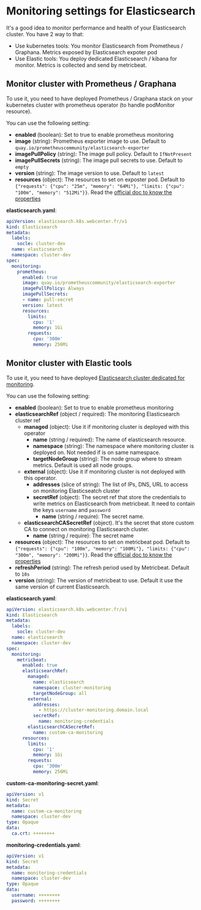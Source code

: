 # Monitoring settings for Elasticsearch

It's a good idea to monitor performance and health of your Elasticsearch cluster. You have 2 way to that:
  - Use kubernetes tools: You monitor Elasticsearch from Prometheus / Graphana. Metrics exposed by Elasticsearch expoter pod
  - Use Elastic tools: You deploy dedicated Elasticsearch / kibana for monitor. Metrics is collected and send by metricbeat.

## Monitor cluster with Prometheus / Graphana

To use it, you need to have deployed Prometheus / Graphana stack on your kubernetes cluster with prometheus operator (to handle podMonitor resource).

You can use the following setting:
- **enabled** (boolean): Set to true to enable prometheus monitoring
- **image** (string): Prometheus exporter image to use. Default to `quay.io/prometheuscommunity/elasticsearch-exporter`
- **imagePullPolicy** (string): The image pull policy. Default to `IfNotPresent`
- **imagePullSecrets** (string): The image pull secrets to use. Default to `empty`
- **version** (string): The image version to use. Default to `latest`
- **resources** (object): The resources to set on exposter pod. Default to `{"requests": {"cpu": "25m", "memory": "64Mi"}, "limits: {"cpu": "100m", "memory": "512Mi"}}`. Read the [official doc to know the properties](https://kubernetes.io/docs/concepts/configuration/manage-resources-containers/)

**elasticsearch.yaml**:
```yaml
apiVersion: elasticsearch.k8s.webcenter.fr/v1
kind: Elasticsearch
metadata:
  labels:
    socle: cluster-dev
  name: elasticsearch
  namespace: cluster-dev
spec:
  monitoring:
    prometheus:
      enabled: true
      image: quay.io/prometheuscommunity/elasticsearch-exporter
      imagePullPolicy: Always
      imagePullSecrets:
      - name: pull-secret
      version: latest
      resources:
        limits:
          cpu: '1'
          memory: 1Gi
        requests:
          cpu: '300m'
          memory: 256Mi
```

## Monitor cluster with Elastic tools

To use it, you need to have deployed [Elasticsearch cluster dedicated for monitoring](monitoring-sample.md).


You can use the following setting:
- **enabled** (boolean): Set to true to enable prometheus monitoring
- **elasticsearchRef** (object / required): The monitoring Elasticsearch cluster ref
  - **managed** (object): Use it if monitoring cluster is deployed with this operator
    - **name** (string / required): The name of elasticsearch resource.
    - **namespace** (string): The namespace where monitoring cluster is deployed on. Not needed if is on same namespace.
    - **targetNodeGroup** (string): The node group where to stream metrics. Default is used all node groups.
  - **external** (object): Use it if monitoring cluster is not deployed with this operator.
    - **addresses** (slice of string): The list of IPs, DNS, URL to access on monitoring Elasticseatch cluster
    - **secretRef** (object): The secret ref that store the credentials to write metrics on Elasticsearch from metricbeat. It need to contain the keys `username` and `password`
      - **name** (string / require): The secret name.
  - **elasticsearchCASecretRef** (object). It's the secret that store custom CA to connect on monitoring Elasticsearch cluster.
    - **name** (string / require): The secret name
- **resources** (object): The resources to set on metricbeat pod. Default to `{"requests": {"cpu": "100m", "memory": "100Mi"}, "limits: {"cpu": "300m", "memory": "200Mi"}}`. Read the [official doc to know the properties](https://kubernetes.io/docs/concepts/configuration/manage-resources-containers/)
- **refreshPeriod** (string): The refresh period used by Metricbeat. Default to `10s`
- **version** (string): The version of metricbeat to use. Default it use the same version of current Elasticsearch.


**elasticsearch.yaml**:
```yaml
apiVersion: elasticsearch.k8s.webcenter.fr/v1
kind: Elasticsearch
metadata:
  labels:
    socle: cluster-dev
  name: elasticsearch
  namespace: cluster-dev
spec:
  monitoring:
    metricbeat:
      enabled: true
      elasticsearchRef:
        managed:
          name: elasticsearch
          namespace: cluster-monitoring
          targetNodeGroup: all
        external:
          addresses:
            - https://cluster-monitoring.domain.local
          secretRef:
            name: monitoring-credentials
        elasticsearchCASecretRef:
          name: custom-ca-monitoring
      resources:
        limits:
          cpu: '1'
          memory: 1Gi
        requests:
          cpu: '300m'
          memory: 256Mi
```

**custom-ca-monitoring-secret.yaml**:
```yaml
apiVersion: v1
kind: Secret
metadata:
  name: custom-ca-monitoring
  namespace: cluster-dev
type: Opaque
data:
  ca.crt: ++++++++
```

**monitoring-credentials.yaml**:
```yaml
apiVersion: v1
kind: Secret
metadata:
  name: monitoring-credentials
  namespace: cluster-dev
type: Opaque
data:
  username: ++++++++
  password: ++++++++
```